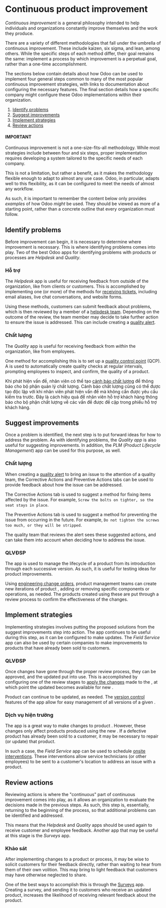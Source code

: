 # Continuous product improvement

*Continuous improvement* is a general philosophy intended to help individuals and organizations
constantly improve themselves and the work they produce.

There are a variety of different methodologies that fall under the umbrella of continuous
improvement. These include kaizen, six sigma, and lean, among others. While the specific steps of
each method differ, their goal remains the same: implement a process by which improvement is a
perpetual goal, rather than a one-time accomplishment.

The sections below contain details about how Odoo can be used to implement four general steps common
to many of the most popular continuous improvement strategies, with links to documentation about
configuring the necessary features. The final section details how a specific company might configure
these Odoo implementations within their organization.

1. [Identify problems](#manufacturing-workflows-ci-identify)
2. [Suggest improvements](#manufacturing-workflows-ci-suggest)
3. [Implement strategies](#manufacturing-workflows-ci-implement)
4. [Review actions](#manufacturing-workflows-ci-review)

#### IMPORTANT
Continuous improvement is not a one-size-fits-all methodology. While most strategies include
between four and six steps, proper implementation requires developing a system tailored to the
specific needs of each company.

This is not a limitation, but rather a benefit, as it makes the methodology flexible enough to
adapt to almost any use case. Odoo, in particular, adapts well to this flexibility, as it can be
configured to meet the needs of almost any workflow.

As such, it is important to remember the content below only provides *examples* of how Odoo
*might* be used. They should be viewed as more of a starting point, rather than a concrete
outline that every organization must follow.

<a id="manufacturing-workflows-ci-identify"></a>

## Identify problems

Before improvement can begin, it is necessary to determine where improvement is necessary. This is
where identifying problems comes into play. Two of the best Odoo apps for identifying problems with
products or processes are *Helpdesk* and *Quality*.

### Hỗ trợ

The *Helpdesk* app is useful for receiving feedback from outside of the organization, like from
clients or customers. This is accomplished by implementing one (or more) of the methods for
[receiving tickets](applications/services/helpdesk/overview/receiving_tickets.md), including email
aliases, live chat conversations, and website forms.

Using these methods, customers can submit feedback about problems, which is then reviewed by a
member of a [helpdesk team](applications/services/helpdesk.md). Depending on the outcome of the
review, the team member may decide to take further action to ensure the issue is addressed. This can
include creating a [quality alert](applications/inventory_and_mrp/quality/quality_management/quality_alerts.md).

### Chất lượng

The *Quality* app is useful for receiving feedback from *within* the organization, like from
employees.

One method for accomplishing this is to set up a [quality control point](applications/inventory_and_mrp/quality/quality_management/quality_control_points.md) (QCP). A  is used to automatically
create quality checks at regular intervals, prompting employees to inspect, and confirm, the quality
of a product.

Khi phát hiện vấn đề, nhân viên có thể tạo [cảnh báo chất lượng](applications/inventory_and_mrp/quality/quality_management/quality_alerts.md) để thông báo cho bộ phận quản lý chất lượng. Cảnh báo chất lượng cũng có thể được tạo độc lập với  khi nhân viên phát hiện vấn đề mà không cần được yêu cầu kiểm tra trước. Đây là cách hiệu quả để nhân viên hỗ trợ khách hàng thông báo cho bộ phận chất lượng về các vấn đề được đề cập trong phiếu hỗ trợ khách hàng.

<a id="manufacturing-workflows-ci-suggest"></a>

## Suggest improvements

Once a problem is identified, the next step is to put forward ideas for how to address the problem.
As with identifying problems, the *Quality app* is also useful for suggesting improvements. In
addition, the *PLM* (*Product Lifecycle Management*) app can be used for this purpose, as well.

### Chất lượng

When creating a [quality alert](applications/inventory_and_mrp/quality/quality_management/quality_alerts.md) to bring an
issue to the attention of a quality team, the Corrective Actions and
Preventive Actions tabs can be used to provide feedback about how the issue can be
addressed.

The Corrective Actions tab is used to suggest a method for fixing items affected by the
issue. For example, `Screw the bolts on tighter, so the seat stays in place`.

The Preventive Actions tab is used to suggest a method for preventing the issue from
occurring in the future. For example, `Do not tighten the screws too much, or they will be
stripped`.

The quality team that reviews the alert sees these suggested actions, and can take them into account
when deciding how to address the issue.

### QLVĐSP

The  app is used to manage the lifecycle of a product from its introduction through each
successive version. As such, it is useful for testing ideas for product improvements.

Using [engineering change orders](applications/inventory_and_mrp/plm/manage_changes/engineering_change_orders.md), product
management teams can create new iterations of product , adding or removing specific components
or operations, as needed. The products created using these  are put through a review process
to confirm the effectiveness of the changes.

<a id="manufacturing-workflows-ci-implement"></a>

## Implement strategies

Implementing strategies involves putting the proposed solutions from the suggest improvements step
into action. The  app continues to be useful during this step, as it can be configured to make
 updates. The *Field Service* app can also be used by certain companies to make improvements to
products that have already been sold to customers.

### QLVĐSP

Once  changes have gone through the proper review process, they can be approved, and the
updated  put into use. This is accomplished by configuring one of the  review stages to
[apply the changes](applications/inventory_and_mrp/plm/manage_changes/engineering_change_orders.md#plm-eco-apply-changes) made to the , at which point the updated 
becomes available for new .

Product  can continue to be updated, as needed. The [version control](applications/inventory_and_mrp/plm/manage_changes/version_control.md) features of the  app allow for easy management of
all versions of a given .

### Dịch vụ hiện trường

The  app is a great way to make changes to product . However, these changes only affect
products produced using the new . If a defective product has already been sold to a customer,
it may be necessary to repair (or update) that product.

In such a case, the *Field Service* app can be used to schedule [onsite interventions](applications/services/field_service/creating_tasks.md). These interventions allow service
technicians (or other employees) to be sent to a customer's location to address an issue with a
product.

<a id="manufacturing-workflows-ci-review"></a>

## Review actions

Reviewing actions is where the "continuous" part of continuous improvement comes into play, as it
allows an organization to evaluate the decisions made in the previous steps. As such, this step is,
essentially, returning to the beginning of the process, so that additional problems can be
identified and addressed.

This means that the *Helpdesk* and *Quality* apps should be used again to receive customer and
employee feedback. Another app that may be useful at this stage is the *Surveys* app.

### Khảo sát

After implementing changes to a product or process, it may be wise to solicit customers for their
feedback directly, rather than waiting to hear from them of their own volition. This may bring to
light feedback that customers may have otherwise neglected to share.

One of the best ways to accomplish this is through the [Surveys](applications/marketing/surveys.md)
app. Creating a survey, and sending it to customers who receive an updated product, increases the
likelihood of receiving relevant feedback about the product.
